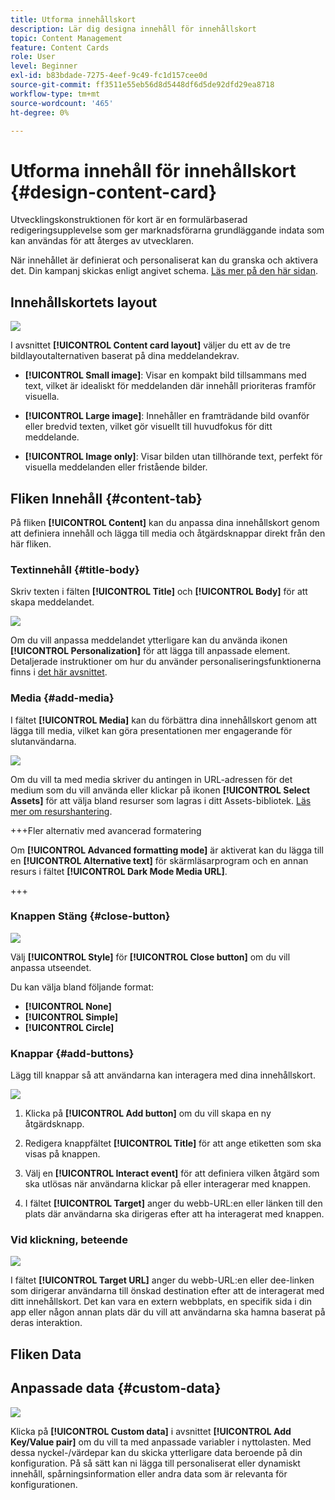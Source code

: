 ```yaml
---
title: Utforma innehållskort
description: Lär dig designa innehåll för innehållskort
topic: Content Management
feature: Content Cards
role: User
level: Beginner
exl-id: b83bdade-7275-4eef-9c49-fc1d157cee0d
source-git-commit: ff3511e55eb56d8d5448df6d5de92dfd29ea8718
workflow-type: tm+mt
source-wordcount: '465'
ht-degree: 0%

---
```


# Utforma innehåll för innehållskort {#design-content-card}

Utvecklingskonstruktionen för kort är en formulärbaserad redigeringsupplevelse som ger marknadsförarna grundläggande indata som kan användas för att återges av utvecklaren.

När innehållet är definierat och personaliserat kan du granska och aktivera det. Din kampanj skickas enligt angivet schema. [Läs mer på den här sidan](../campaigns/review-activate-campaign.md).

## Innehållskortets layout

![](assets/content-card-image.png)

I avsnittet **[!UICONTROL Content card layout]** väljer du ett av de tre bildlayoutalternativen baserat på dina meddelandekrav.

* **[!UICONTROL Small image]**: Visar en kompakt bild tillsammans med text, vilket är idealiskt för meddelanden där innehåll prioriteras framför visuella.

* **[!UICONTROL Large image]**: Innehåller en framträdande bild ovanför eller bredvid texten, vilket gör visuellt till huvudfokus för ditt meddelande.

* **[!UICONTROL Image only]**: Visar bilden utan tillhörande text, perfekt för visuella meddelanden eller fristående bilder.

## Fliken Innehåll {#content-tab}

På fliken **[!UICONTROL Content]** kan du anpassa dina innehållskort genom att definiera innehåll och lägga till media och åtgärdsknappar direkt från den här fliken.

### Textinnehåll {#title-body}

Skriv texten i fälten **[!UICONTROL Title]** och **[!UICONTROL Body]** för att skapa meddelandet.

![](assets/content-card-design-2.png)

Om du vill anpassa meddelandet ytterligare kan du använda ikonen **[!UICONTROL Personalization]** för att lägga till anpassade element. Detaljerade instruktioner om hur du använder personaliseringsfunktionerna finns i [det här avsnittet](../personalization/personalize.md).

### Media {#add-media}

I fältet **[!UICONTROL Media]** kan du förbättra dina innehållskort genom att lägga till media, vilket kan göra presentationen mer engagerande för slutanvändarna.

![](assets/content-card-design-3.png)

Om du vill ta med media skriver du antingen in URL-adressen för det medium som du vill använda eller klickar på ikonen **[!UICONTROL Select Assets]** för att välja bland resurser som lagras i ditt Assets-bibliotek. [Läs mer om resurshantering](../integrations/assets.md).

+++Fler alternativ med avancerad formatering

Om **[!UICONTROL Advanced formatting mode]** är aktiverat kan du lägga till en **[!UICONTROL Alternative text]** för skärmläsarprogram och en annan resurs i fältet **[!UICONTROL Dark Mode Media URL]**.

+++

### Knappen Stäng {#close-button}

![](assets/content-card-design-1.png)

Välj **[!UICONTROL Style]** för **[!UICONTROL Close button]** om du vill anpassa utseendet.

Du kan välja bland följande format:

* **[!UICONTROL None]**
* **[!UICONTROL Simple]**
* **[!UICONTROL Circle]**



<!--
+++More options with advanced formatting

If the **[!UICONTROL Advanced formatting mode]** is switched on, you can choose for your **[!UICONTROL Header]** and **[!UICONTROL Body]**:

* the **[!UICONTROL Font]**
* the **[!UICONTROL Pt size]**
* the **[!UICONTROL Font Color]**
* the **[!UICONTROL Alignment]**
+++
-->



### Knappar {#add-buttons}

Lägg till knappar så att användarna kan interagera med dina innehållskort.

![](assets/content-card-design-4.png)

1. Klicka på **[!UICONTROL Add button]** om du vill skapa en ny åtgärdsknapp.

1. Redigera knappfältet **[!UICONTROL Title]** för att ange etiketten som ska visas på knappen.

1. Välj en **[!UICONTROL Interact event]** för att definiera vilken åtgärd som ska utlösas när användarna klickar på eller interagerar med knappen.

1. I fältet **[!UICONTROL Target]** anger du webb-URL:en eller länken till den plats där användarna ska dirigeras efter att ha interagerat med knappen.

<!--
+++More options with advanced formatting

If the **[!UICONTROL Advanced formatting mode]** is switched on, you can choose for your **[!UICONTROL Buttons]**:

* the **[!UICONTROL Font]**
* the **[!UICONTROL Pt size]**
* the **[!UICONTROL Font Color]**
* the **[!UICONTROL Alignment]**

+++
-->

### Vid klickning, beteende

![](assets/content-card-design-5.png)

I fältet **[!UICONTROL Target URL]** anger du webb-URL:en eller dee-linken som dirigerar användarna till önskad destination efter att de interagerat med ditt innehållskort. Det kan vara en extern webbplats, en specifik sida i din app eller någon annan plats där du vill att användarna ska hamna baserat på deras interaktion.

## Fliken Data

## Anpassade data {#custom-data}

![](assets/content-card-design-6.png)

Klicka på **[!UICONTROL Custom data]** i avsnittet **[!UICONTROL Add Key/Value pair]** om du vill ta med anpassade variabler i nyttolasten. Med dessa nyckel-/värdepar kan du skicka ytterligare data beroende på din konfiguration. På så sätt kan ni lägga till personaliserat eller dynamiskt innehåll, spårningsinformation eller andra data som är relevanta för konfigurationen.
